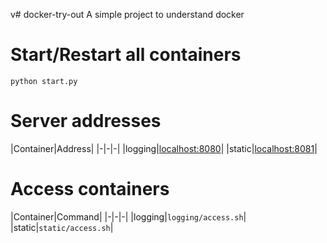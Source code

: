 v# docker-try-out
A simple project to understand docker

# Start/Restart all containers
`python start.py`
# Server addresses
|Container|Address|
|-|-|-|
|logging|[localhost:8080](localhost:8080)|
|static|[localhost:8081](localhost:8081)|
# Access containers
|Container|Command|
|-|-|-|
|logging|`logging/access.sh`|
|static|`static/access.sh`|